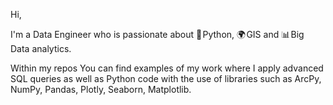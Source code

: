 Hi,

I'm a Data Engineer who is passionate about 🐍&#8202;Python, 🌍&#8202;GIS and 📊&#8202;Big Data analytics.

Within my repos You can find examples of my work where I apply advanced SQL queries as well as Python code with the use of libraries such as ArcPy, NumPy, Pandas, Plotly, Seaborn, Matplotlib.
